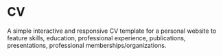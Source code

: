 # CV

A simple interactive and responsive CV template for a personal website to feature skills, education, professional experience, publications, presentations, professional memberships/organizations.
